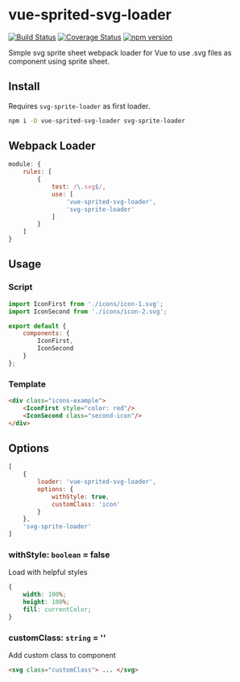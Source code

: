 # vue-sprited-svg-loader

[![Build Status](https://travis-ci.org/eponesh/vue-sprited-svg-loader.svg?branch=master)](https://travis-ci.org/eponesh/vue-sprited-svg-loader)
[![Coverage Status](https://coveralls.io/repos/github/eponesh/vue-sprited-svg-loader/badge.svg)](https://coveralls.io/github/eponesh/vue-sprited-svg-loader)
[![npm version](https://badge.fury.io/js/vue-sprited-svg-loader.svg)](https://badge.fury.io/js/vue-sprited-svg-loader)

Simple svg sprite sheet webpack loader for Vue to use .svg files as component using sprite sheet.

## Install

Requires `svg-sprite-loader` as first loader.

```bash
npm i -D vue-sprited-svg-loader svg-sprite-loader
```
## Webpack Loader

```js
module: {
    rules: [
        {
            test: /\.svg$/,
            use: [
                'vue-sprited-svg-loader',
                'svg-sprite-loader'
            ]
        }
    ]
}
```

## Usage

### Script
```js
import IconFirst from './icons/icon-1.svg';
import IconSecond from './icons/icon-2.svg';

export default {
    components: {
        IconFirst,
        IconSecond
    }
};
```

### Template
```html
<div class="icons-example">
    <IconFirst style="color: red"/>
    <IconSecond class="second-icon"/>
</div>
```

## Options

```js
[
    {
        loader: 'vue-sprited-svg-loader',
        options: {
            withStyle: true,
            customClass: 'icon'
        }
    },
    'svg-sprite-loader'
]
```

### withStyle: `boolean` = false

Load with helpful styles

```css
{
    width: 100%;
    height: 100%;
    fill: currentColor;
}
```

### customClass: `string` = ''

Add custom class to component

```html
<svg class="customClass"> ... </svg>
```
